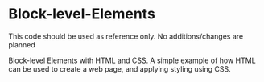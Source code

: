 # Block-level-Elements

This code should be used as reference only. No additions/changes are planned

Block-level Elements with HTML and CSS. A simple example of how HTML can be used to create a web page, and applying styling using CSS.
